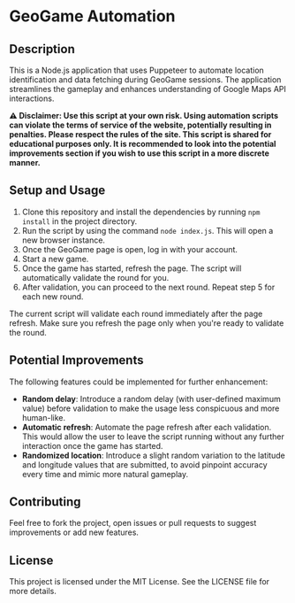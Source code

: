 # GeoGame Automation

## Description
This is a Node.js application that uses Puppeteer to automate location identification and data fetching during GeoGame sessions. The application streamlines the gameplay and enhances understanding of Google Maps API interactions.

**⚠️ Disclaimer: Use this script at your own risk. Using automation scripts can violate the terms of service of the website, potentially resulting in penalties. Please respect the rules of the site. This script is shared for educational purposes only. It is recommended to look into the potential improvements section if you wish to use this script in a more discrete manner.**

## Setup and Usage
1. Clone this repository and install the dependencies by running `npm install` in the project directory.
2. Run the script by using the command `node index.js`. This will open a new browser instance.
3. Once the GeoGame page is open, log in with your account.
4. Start a new game.
5. Once the game has started, refresh the page. The script will automatically validate the round for you.
6. After validation, you can proceed to the next round. Repeat step 5 for each new round.

The current script will validate each round immediately after the page refresh. Make sure you refresh the page only when you're ready to validate the round.

## Potential Improvements
The following features could be implemented for further enhancement:
- **Random delay**: Introduce a random delay (with user-defined maximum value) before validation to make the usage less conspicuous and more human-like.
- **Automatic refresh**: Automate the page refresh after each validation. This would allow the user to leave the script running without any further interaction once the game has started.
- **Randomized location**: Introduce a slight random variation to the latitude and longitude values that are submitted, to avoid pinpoint accuracy every time and mimic more natural gameplay.

## Contributing
Feel free to fork the project, open issues or pull requests to suggest improvements or add new features.

## License
This project is licensed under the MIT License. See the LICENSE file for more details.